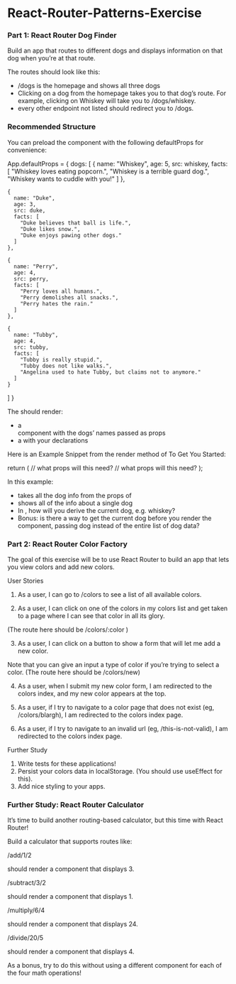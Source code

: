 # React-Router-Patterns-Exercise

### Part 1: React Router Dog Finder
Build an app that routes to different dogs and displays information on that dog when you’re at that route.

The routes should look like this:

* /dogs is the homepage and shows all three dogs
* Clicking on a dog from the homepage takes you to that dog’s route. For example, clicking on Whiskey will take you to /dogs/whiskey.
* every other endpoint not listed should redirect you to /dogs.

### Recommended Structure
You can preload the <App /> component with the following defaultProps for convenience:

App.defaultProps = {
  dogs: [
    {
      name: "Whiskey",
      age: 5,
      src: whiskey,
      facts: [
        "Whiskey loves eating popcorn.",
        "Whiskey is a terrible guard dog.",
        "Whiskey wants to cuddle with you!"
      ]
    },
    
    {
      name: "Duke",
      age: 3,
      src: duke,
      facts: [
        "Duke believes that ball is life.",
        "Duke likes snow.",
        "Duke enjoys pawing other dogs."
      ]
    },
    
    {
      name: "Perry",
      age: 4,
      src: perry,
      facts: [
        "Perry loves all humans.",
        "Perry demolishes all snacks.",
        "Perry hates the rain."
      ]
    },
    
    {
      name: "Tubby",
      age: 4,
      src: tubby,
      facts: [
        "Tubby is really stupid.",
        "Tubby does not like walks.",
        "Angelina used to hate Tubby, but claims not to anymore."
      ]
    }
  ]
}

The <App /> should render:

* a <Nav /> component with the dogs’ names passed as props
* a <Switch> with your <Route /> declarations

Here is an Example Snippet from the render method of <App /> To Get You Started:

return (
  <Switch>
    <Route exact path="/dogs" >
      <DogList /> // what props will this need?
    </Route>
    <Route path="/dogs/:name" >
      <DogDetails /> // what props will this need?
    </Route>
    <Redirect to="/dogs" />
  </Switch>
);

In this example:

* <DogList /> takes all the dog info from the props of <App />
* <DogDetails /> shows all of the info about a single dog
* In <DogDetails />, how will you derive the current dog, e.g. whiskey?
* Bonus: is there a way to get the current dog before you render the component, passing dog instead of the entire list of dog data?

### Part 2: React Router Color Factory
The goal of this exercise will be to use React Router to build an app that lets you view colors and add new colors.

User Stories
1. As a user, I can go to /colors to see a list of all available colors.

2. As a user, I can click on one of the colors in my colors list and get taken to a page where I can see that color in all its glory.

(The route here should be /colors/:color )

3. As a user, I can click on a button to show a form that will let me add a new color.

Note that you can give an input a type of color if you’re trying to select a color. (The route here should be /colors/new)

4. As a user, when I submit my new color form, I am redirected to the colors index, and my new color appears at the top.

5. As a user, if I try to navigate to a color page that does not exist (eg, /colors/blargh), I am redirected to the colors index page.

6. As a user, if I try to navigate to an invalid url (eg, /this-is-not-valid), I am redirected to the colors index page.

Further Study
1. Write tests for these applications!
2. Persist your colors data in localStorage. (You should use useEffect for this).
3. Add nice styling to your apps.

### Further Study: React Router Calculator
It’s time to build another routing-based calculator, but this time with React Router!

Build a calculator that supports routes like:

/add/1/2

should render a component that displays 3.

/subtract/3/2

should render a component that displays 1.

/multiply/6/4

should render a component that displays 24.

/divide/20/5

should render a component that displays 4.

As a bonus, try to do this without using a different component for each of the four math operations!
